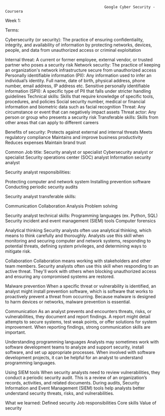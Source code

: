                                                  Google Cyber Security - Coursera



Week 1:

Terms:


Cybersecurity (or security): The practice of ensuring confidentiality, integrity, and availability of information by protecting networks, devices, people, and data from unauthorized access or criminal exploitation

Internal threat: A current or former employee, external vendor, or trusted partner who poses a security risk
Network security: The practice of keeping an organization's network infrastructure secure from unauthorized access
Personally identifiable information (PII): Any information used to infer an individual’s identity. Full name, date of birth, physical address, phone number, email address, IP address etc.
Sensitive personally identifiable information (SPII): A specific type of PII that falls under stricter handling guidelines
Technical skills: Skills that require knowledge of specific tools, procedures, and policies  Social security number, medical or financial information and biometric data such as facial recognition
Threat: Any circumstance or event that can negatively impact assets
Threat actor: Any person or group who presents a security risk
Transferable skills: Skills from other areas that can apply to different careers

Benefits of security:
Protects against external and internal threats
Meets regulatory compliance
Maintains and improve business productivity
Reduces expenses
Maintain brand trust



Common Job title:
Security analyst or specialist
Cybersecurity analyst or specialist
Security operations center (SOC) analyst
Information security analyst


Security analyst responsibilities:

Protecting computer and network system
Installing prevention software
Conducting periodic security audits


Security analyst transferable skills:

Communication
Collaboration
Analysis
Problem solving


Security analyst technical skills:
Programming languages (ex. Python, SQL)
Security incident and event management (SIEM) tools
Computer forensics


Analytical thinking
Security analysts often use analytical thinking, which means to think carefully and thoroughly. Analysts use this skill when monitoring and securing computer and network systems, responding to potential threats, defining system privileges, and determining ways to mitigate risk.


Collaboration
Collaboration means working with stakeholders and other team members. Security analysts often use this skill when responding to an active threat. They'll work with others when blocking unauthorized access and ensuring any compromised systems are restored.


Malware prevention
When a specific threat or vulnerability is identified, an analyst might install prevention software, which is software that works to proactively prevent a threat from occurring. Because malware is designed to harm devices or networks, malware prevention is essential.


Communication
As an analyst prevents and encounters threats, risks, or vulnerabilities, they document and report findings. A report might detail attempts to secure systems, test weak points, or offer solutions for system improvement. When reporting findings, strong communication skills are important.


Understanding programming languages
Analysts may sometimes work with software development teams to analyze and support security, install software, and set up appropriate processes. When involved with software development projects, it can be helpful for an analyst to understand programming languages.


Using SIEM tools
When security analysts need to review vulnerabilities, they conduct a periodic security audit. This is a review of an organization’s records, activities, and related documents. During audits, Security Information and Event Management (SIEM) tools help analysts better understand security threats, risks, and vulnerabilities.


What we learned:
Defined security
Job responsibilities
Core skills
Value of security

